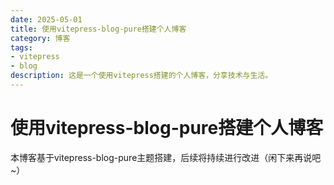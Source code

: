 ```yaml
---
date: 2025-05-01
title: 使用vitepress-blog-pure搭建个人博客
category: 博客
tags:
- vitepress
- blog
description: 这是一个使用vitepress搭建的个人博客，分享技术与生活。
---
```


# 使用vitepress-blog-pure搭建个人博客

本博客基于vitepress-blog-pure主题搭建，后续将持续进行改进（闲下来再说吧~）